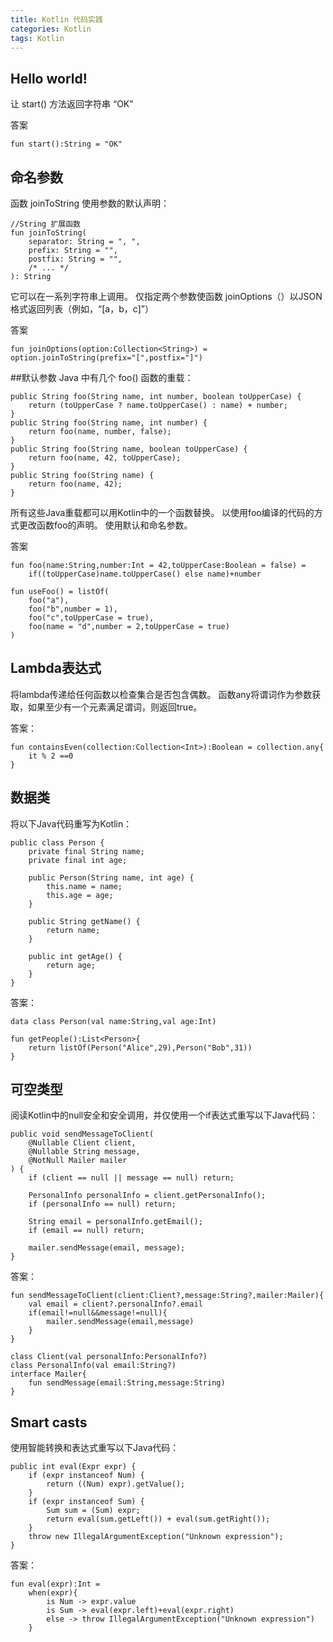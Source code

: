 ```yaml
---
title: Kotlin 代码实践
categories: Kotlin
tags: Kotlin
---
```


## Hello world!
让 start() 方法返回字符串 “OK”  

<!-- more -->

答案  
```
fun start():String = "OK"
```

## 命名参数
函数 joinToString 使用参数的默认声明：
```
//String 扩展函数
fun joinToString(
    separator: String = ", ",
    prefix: String = "",
    postfix: String = "",
    /* ... */
): String
```
它可以在一系列字符串上调用。 仅指定两个参数使函数 joinOptions（）以JSON格式返回列表（例如，“[a，b，c]”）  

答案  
```
fun joinOptions(option:Collection<String>) = option.joinToString(prefix="[",postfix="]")
```

##默认参数
Java 中有几个 foo() 函数的重载：
```
public String foo(String name, int number, boolean toUpperCase) {
    return (toUpperCase ? name.toUpperCase() : name) + number;
}
public String foo(String name, int number) {
    return foo(name, number, false);
}
public String foo(String name, boolean toUpperCase) {
    return foo(name, 42, toUpperCase);
}
public String foo(String name) {
    return foo(name, 42);
}
```
所有这些Java重载都可以用Kotlin中的一个函数替换。 以使用foo编译的代码的方式更改函数foo的声明。 使用默认和命名参数。

答案
```
fun foo(name:String,number:Int = 42,toUpperCase:Boolean = false) = 
    if((toUpperCase)name.toUpperCase() else name)+number

fun useFoo() = listOf(
    foo("a"),
    foo("b",number = 1),
    foo("c",toUpperCase = true),
    foo(name = "d",number = 2,toUpperCase = true)
)
```

## Lambda表达式
将lambda传递给任何函数以检查集合是否包含偶数。 函数any将谓词作为参数获取，如果至少有一个元素满足谓词，则返回true。

答案：
```
fun containsEven(collection:Collection<Int>):Boolean = collection.any{
    it % 2 ==0
}
```

## 数据类
将以下Java代码重写为Kotlin：
```
public class Person {
    private final String name;
    private final int age;

    public Person(String name, int age) {
        this.name = name;
        this.age = age;
    }

    public String getName() {
        return name;
    }

    public int getAge() {
        return age;
    }
}
```

答案：
```
data class Person(val name:String,val age:Int)

fun getPeople():List<Person>{
    return listOf(Person("Alice",29),Person("Bob",31))
}
```

## 可空类型
阅读Kotlin中的null安全和安全调用，并仅使用一个if表达式重写以下Java代码：
```
public void sendMessageToClient(
    @Nullable Client client,
    @Nullable String message,
    @NotNull Mailer mailer
) {
    if (client == null || message == null) return;

    PersonalInfo personalInfo = client.getPersonalInfo();
    if (personalInfo == null) return;

    String email = personalInfo.getEmail();
    if (email == null) return;

    mailer.sendMessage(email, message);
}
```

答案：
```
fun sendMessageToClient(client:Client?,message:String?,mailer:Mailer){
    val email = client?.personalInfo?.email
    if(email!=null&&message!=null){
        mailer.sendMessage(email,message)
    }
}

class Client(val personalInfo:PersonalInfo?)
class PersonalInfo(val email:String?)
interface Mailer{
    fun sendMessage(email:String,message:String)
}
```

## Smart casts
使用智能转换和表达式重写以下Java代码：
```
public int eval(Expr expr) {
    if (expr instanceof Num) {
        return ((Num) expr).getValue();
    }
    if (expr instanceof Sum) {
        Sum sum = (Sum) expr;
        return eval(sum.getLeft()) + eval(sum.getRight());
    }
    throw new IllegalArgumentException("Unknown expression");
}
```

答案：
```
fun eval(expr):Int = 
    when(expr){
        is Num -> expr.value
        is Sum -> eval(expr.left)+eval(expr.right)
        else -> throw IllegalArgumentException("Unknown expression")
    }
```